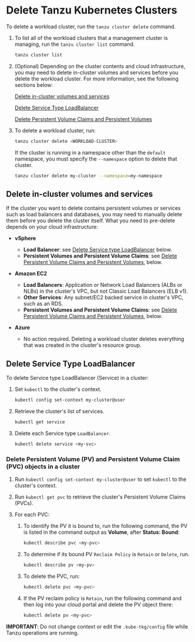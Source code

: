 # Delete Tanzu Kubernetes Clusters

To delete a workload cluster, run the `tanzu cluster delete` command.

1. To list all of the workload clusters that a management cluster is managing, run the `tanzu cluster list` command.

   ```sh
   tanzu cluster list
   ```

1. (Optional) Depending on the cluster contents and cloud infrastructure, you may need to delete in-cluster volumes and services before you delete the workload cluster. For more information, see the following sections below:

   [Delete in-cluster volumes and services](delete-cluster/#delete-in-cluster-volumes-and-services)

   [Delete Service Type LoadBalancer](delete-cluster/#delete-service-type-loadbalancer)

   [Delete Persistent Volume Claims and Persistent Volumes](delete-cluster/#delete-persistent-volume-pv-and-persistent-volume-claim-pvc-objects-in-a-cluster)

1. To delete a workload cluster, run:

   ```sh
   tanzu cluster delete <WORKLOAD-CLUSTER>
   ```

   If the cluster is running in a namespace other than the `default` namespace, you must specify the `--namespace` option to delete that cluster.

   ```sh
   tanzu cluster delete my-cluster --namespace=my-namespace
   ```

## Delete in-cluster volumes and services

If the cluster you want to delete contains persistent volumes or services such as load balancers and databases, you may need to manually delete them before you delete the cluster itself.
What you need to pre-delete depends on your cloud infrastructure:

* **vSphere**

  * **Load Balancer**: see [Delete Service type LoadBalancer](delete-cluster/#delete-service-type-loadbalancer) below.
  * **Persistent Volumes and Persistent Volume Claims**: see [Delete Persistent Volume Claims and Persistent Volumes](delete-cluster/#delete-persistent-volume-pv-and-persistent-volume-claim-pvc-objects-in-a-cluster), below.

* **Amazon EC2**

  * **Load Balancers**: Application or Network Load Balancers (ALBs or NLBs) in the cluster's VPC, but not Classic Load Balancers (ELB v1).
  * **Other Services**: Any subnet/EC2 backed service in cluster's VPC, such as an RDS.
  * **Persistent Volumes and Persistent Volume Claims**: see [Delete Persistent Volume Claims and Persistent Volumes](delete-cluster/#delete-persistent-volume-pv-and-persistent-volume-claim-pvc-objects-in-a-cluster), below.

* **Azure**

  * No action required.
    Deleting a workload cluster deletes everything that was created in the cluster's resource group.

## Delete Service Type LoadBalancer

To delete Service type LoadBalancer (Service) in a cluster:

1. Set `kubectl` to the cluster's context.

   ```sh
   kubectl config set-context my-cluster@user
   ```

1. Retrieve the cluster's list of services.

   ```sh
   kubectl get service
   ```

1. Delete each Service type `LoadBalancer`.

    ```sh
    kubectl delete service <my-svc>
    ```

### Delete Persistent Volume (PV) and Persistent Volume Claim (PVC) objects in a cluster

1. Run `kubectl config set-context my-cluster@user` to set `kubectl` to the cluster's context.

1. Run `kubectl get pvc` to retrieve the cluster's Persistent Volume Claims (PVCs).

1. For each PVC:

   1. To identify the PV it is bound to, run the following command, the PV is listed in the command output as **Volume**, after **Status: Bound**:

      ```sh
      kubectl describe pvc <my-pvc>
      ```

   1. To determine if its bound PV `Reclaim Policy` is `Retain` or `Delete`, run.

      ```sh
      kubectl describe pv <my-pv>
      ```

   1. To delete the PVC, run:

      ```sh
      kubectl delete pvc <my-pvc>
      ```

   1. If the PV reclaim policy is `Retain`, run the following command and then log into your cloud portal and delete the PV object there:

      ```sh
      kubectl delete pv <my-pvc>
      ```

**IMPORTANT**: Do not change context or edit the `.kube-tkg/config` file while Tanzu operations are running.
